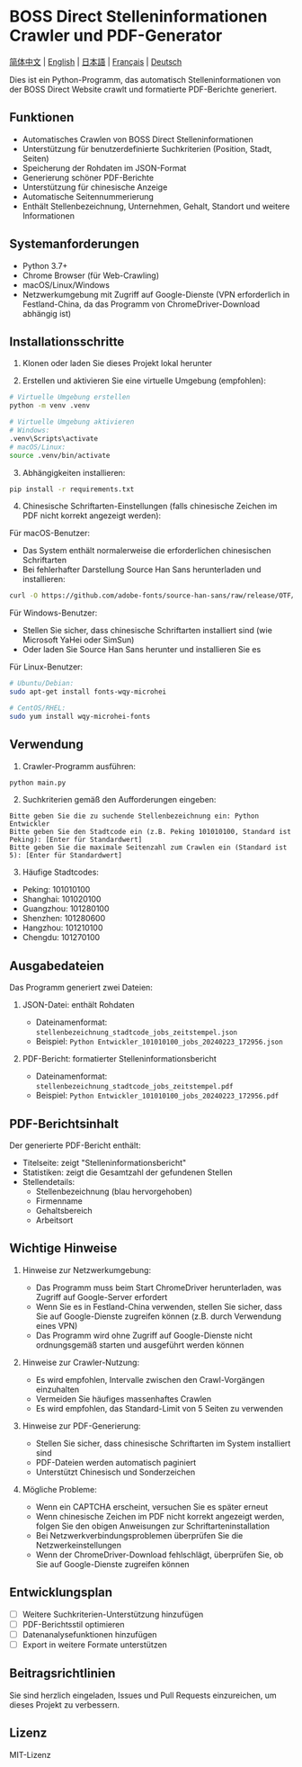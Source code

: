 # BOSS Direct Stelleninformationen Crawler und PDF-Generator

[简体中文](../README.md) | [English](README_en.md) | [日本語](README_ja.md) | [Français](README_fr.md) | [Deutsch](README_de.md)

Dies ist ein Python-Programm, das automatisch Stelleninformationen von der BOSS Direct Website crawlt und formatierte PDF-Berichte generiert.

## Funktionen

- Automatisches Crawlen von BOSS Direct Stelleninformationen
- Unterstützung für benutzerdefinierte Suchkriterien (Position, Stadt, Seiten)
- Speicherung der Rohdaten im JSON-Format
- Generierung schöner PDF-Berichte
- Unterstützung für chinesische Anzeige
- Automatische Seitennummerierung
- Enthält Stellenbezeichnung, Unternehmen, Gehalt, Standort und weitere Informationen

## Systemanforderungen

- Python 3.7+
- Chrome Browser (für Web-Crawling)
- macOS/Linux/Windows
- Netzwerkumgebung mit Zugriff auf Google-Dienste (VPN erforderlich in Festland-China, da das Programm von ChromeDriver-Download abhängig ist)

## Installationsschritte

1. Klonen oder laden Sie dieses Projekt lokal herunter

2. Erstellen und aktivieren Sie eine virtuelle Umgebung (empfohlen):
```bash
# Virtuelle Umgebung erstellen
python -m venv .venv

# Virtuelle Umgebung aktivieren
# Windows:
.venv\Scripts\activate
# macOS/Linux:
source .venv/bin/activate
```

3. Abhängigkeiten installieren:
```bash
pip install -r requirements.txt
```

4. Chinesische Schriftarten-Einstellungen (falls chinesische Zeichen im PDF nicht korrekt angezeigt werden):

Für macOS-Benutzer:
- Das System enthält normalerweise die erforderlichen chinesischen Schriftarten
- Bei fehlerhafter Darstellung Source Han Sans herunterladen und installieren:
```bash
curl -O https://github.com/adobe-fonts/source-han-sans/raw/release/OTF/SimplifiedChinese/SourceHanSansSC-Regular.otf
```

Für Windows-Benutzer:
- Stellen Sie sicher, dass chinesische Schriftarten installiert sind (wie Microsoft YaHei oder SimSun)
- Oder laden Sie Source Han Sans herunter und installieren Sie es

Für Linux-Benutzer:
```bash
# Ubuntu/Debian:
sudo apt-get install fonts-wqy-microhei

# CentOS/RHEL:
sudo yum install wqy-microhei-fonts
```

## Verwendung

1. Crawler-Programm ausführen:
```bash
python main.py
```

2. Suchkriterien gemäß den Aufforderungen eingeben:
```
Bitte geben Sie die zu suchende Stellenbezeichnung ein: Python Entwickler
Bitte geben Sie den Stadtcode ein (z.B. Peking 101010100, Standard ist Peking): [Enter für Standardwert]
Bitte geben Sie die maximale Seitenzahl zum Crawlen ein (Standard ist 5): [Enter für Standardwert]
```

3. Häufige Stadtcodes:
- Peking: 101010100
- Shanghai: 101020100
- Guangzhou: 101280100
- Shenzhen: 101280600
- Hangzhou: 101210100
- Chengdu: 101270100

## Ausgabedateien

Das Programm generiert zwei Dateien:

1. JSON-Datei: enthält Rohdaten
   - Dateinamenformat: `stellenbezeichnung_stadtcode_jobs_zeitstempel.json`
   - Beispiel: `Python Entwickler_101010100_jobs_20240223_172956.json`

2. PDF-Bericht: formatierter Stelleninformationsbericht
   - Dateinamenformat: `stellenbezeichnung_stadtcode_jobs_zeitstempel.pdf`
   - Beispiel: `Python Entwickler_101010100_jobs_20240223_172956.pdf`

## PDF-Berichtsinhalt

Der generierte PDF-Bericht enthält:
- Titelseite: zeigt "Stelleninformationsbericht"
- Statistiken: zeigt die Gesamtzahl der gefundenen Stellen
- Stellendetails:
  - Stellenbezeichnung (blau hervorgehoben)
  - Firmenname
  - Gehaltsbereich
  - Arbeitsort

## Wichtige Hinweise

1. Hinweise zur Netzwerkumgebung:
   - Das Programm muss beim Start ChromeDriver herunterladen, was Zugriff auf Google-Server erfordert
   - Wenn Sie es in Festland-China verwenden, stellen Sie sicher, dass Sie auf Google-Dienste zugreifen können (z.B. durch Verwendung eines VPN)
   - Das Programm wird ohne Zugriff auf Google-Dienste nicht ordnungsgemäß starten und ausgeführt werden können

2. Hinweise zur Crawler-Nutzung:
   - Es wird empfohlen, Intervalle zwischen den Crawl-Vorgängen einzuhalten
   - Vermeiden Sie häufiges massenhaftes Crawlen
   - Es wird empfohlen, das Standard-Limit von 5 Seiten zu verwenden

3. Hinweise zur PDF-Generierung:
   - Stellen Sie sicher, dass chinesische Schriftarten im System installiert sind
   - PDF-Dateien werden automatisch paginiert
   - Unterstützt Chinesisch und Sonderzeichen

4. Mögliche Probleme:
   - Wenn ein CAPTCHA erscheint, versuchen Sie es später erneut
   - Wenn chinesische Zeichen im PDF nicht korrekt angezeigt werden, folgen Sie den obigen Anweisungen zur Schriftarteninstallation
   - Bei Netzwerkverbindungsproblemen überprüfen Sie die Netzwerkeinstellungen
   - Wenn der ChromeDriver-Download fehlschlägt, überprüfen Sie, ob Sie auf Google-Dienste zugreifen können

## Entwicklungsplan

- [ ] Weitere Suchkriterien-Unterstützung hinzufügen
- [ ] PDF-Berichtsstil optimieren
- [ ] Datenanalysefunktionen hinzufügen
- [ ] Export in weitere Formate unterstützen

## Beitragsrichtlinien

Sie sind herzlich eingeladen, Issues und Pull Requests einzureichen, um dieses Projekt zu verbessern.

## Lizenz

MIT-Lizenz 